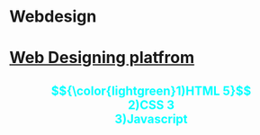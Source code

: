 # Webdesign
<h1><u>Web Designing platfrom</u></h1>
<div align="center">
    
<h2>
<font color="cyan">
$${\color{lightgreen}1)HTML 5}$$
<br>
2)CSS 3
<br>
3)Javascript
</h2>
</font>
</div>